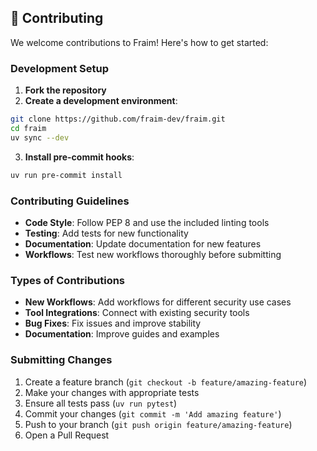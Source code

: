 ## 🤝 Contributing

We welcome contributions to Fraim! Here's how to get started:

### Development Setup

1. **Fork the repository**
2. **Create a development environment**:
```bash
git clone https://github.com/fraim-dev/fraim.git
cd fraim
uv sync --dev
```

3. **Install pre-commit hooks**:
```bash
uv run pre-commit install
```

### Contributing Guidelines

- **Code Style**: Follow PEP 8 and use the included linting tools
- **Testing**: Add tests for new functionality
- **Documentation**: Update documentation for new features
- **Workflows**: Test new workflows thoroughly before submitting

### Types of Contributions

- **New Workflows**: Add workflows for different security use cases
- **Tool Integrations**: Connect with existing security tools
- **Bug Fixes**: Fix issues and improve stability
- **Documentation**: Improve guides and examples

### Submitting Changes

1. Create a feature branch (`git checkout -b feature/amazing-feature`)
2. Make your changes with appropriate tests
3. Ensure all tests pass (`uv run pytest`)
4. Commit your changes (`git commit -m 'Add amazing feature'`)
5. Push to your branch (`git push origin feature/amazing-feature`)
6. Open a Pull Request
